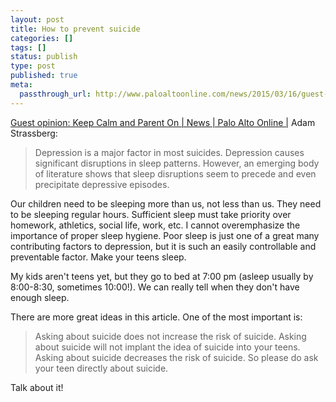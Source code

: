 ```yaml
---
layout: post
title: How to prevent suicide
categories: []
tags: []
status: publish
type: post
published: true
meta:
  passthrough_url: http://www.paloaltoonline.com/news/2015/03/16/guest-opinion-keep-calm-and-parent-on
---
```


[Guest opinion: Keep Calm and Parent On | News | Palo Alto Online |](http://www.paloaltoonline.com/news/2015/03/16/guest-opinion-keep-calm-and-parent-on) Adam Strassberg:


>Depression is a major factor in most suicides. Depression causes significant disruptions in sleep patterns. However, an emerging body of literature shows that sleep disruptions seem to precede and even precipitate depressive episodes.
  
  
Our children need to be sleeping more than us, not less than us. They need to be sleeping regular hours. Sufficient sleep must take priority over homework, athletics, social life, work, etc. I cannot overemphasize the importance of proper sleep hygiene. Poor sleep is just one of a great many contributing factors to depression, but it is such an easily controllable and preventable factor. Make your teens sleep.



My kids aren't teens yet, but they go to bed at 7:00 pm (asleep usually by 8:00-8:30, sometimes 10:00!). We can really tell when they don't have enough sleep.


There are more great ideas in this article. One of the most important is:


>Asking about suicide does not increase the risk of suicide. Asking about suicide will not implant the idea of suicide into your teens. Asking about suicide decreases the risk of suicide. So please do ask your teen directly about suicide.



Talk about it!
